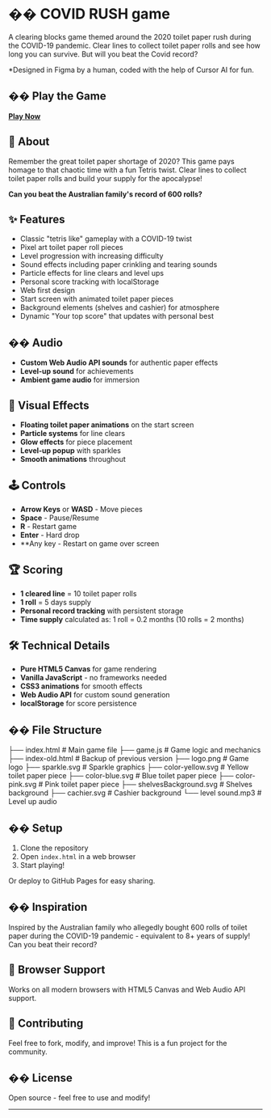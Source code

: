 # �� COVID RUSH game

A clearing blocks game themed around the 2020 toilet paper rush during the COVID-19 pandemic. Clear lines to collect toilet paper rolls and see how long you can survive. But will you beat the Covid record? 

*Designed in Figma by a human, coded with the help of Cursor AI for fun.

## �� Play the Game

[**Play Now**](https://yourusername.github.io/covid-tetris)

## 🎯 About

Remember the great toilet paper shortage of 2020? This game pays homage to that chaotic time with a fun Tetris twist. Clear lines to collect toilet paper rolls and build your supply for the apocalypse!

**Can you beat the Australian family's record of 600 rolls?**

## ✨ Features

- Classic "tetris like" gameplay with a COVID-19 twist
- Pixel art toilet paper roll pieces
- Level progression with increasing difficulty
- Sound effects including paper crinkling and tearing sounds
- Particle effects for line clears and level ups
- Personal score tracking with localStorage
- Web first design
- Start screen with animated toilet paper pieces
- Background elements (shelves and cashier) for atmosphere
- Dynamic "Your top score" that updates with personal best

## �� Audio

- **Custom Web Audio API sounds** for authentic paper effects
- **Level-up sound** for achievements
- **Ambient game audio** for immersion

## 🎨 Visual Effects

- **Floating toilet paper animations** on the start screen
- **Particle systems** for line clears
- **Glow effects** for piece placement
- **Level-up popup** with sparkles
- **Smooth animations** throughout

## 🕹️ Controls

- **Arrow Keys** or **WASD** - Move pieces
- **Space** - Pause/Resume
- **R** - Restart game
- **Enter** - Hard drop
- **Any key - Restart on game over screen

## 🏆 Scoring

- **1 cleared line** = 10 toilet paper rolls
- **1 roll** = 5 days supply
- **Personal record tracking** with persistent storage
- **Time supply** calculated as: 1 roll = 0.2 months (10 rolls = 2 months)

## 🛠️ Technical Details

- **Pure HTML5 Canvas** for game rendering
- **Vanilla JavaScript** - no frameworks needed
- **CSS3 animations** for smooth effects
- **Web Audio API** for custom sound generation
- **localStorage** for score persistence

## �� File Structure

├── index.html # Main game file
├── game.js # Game logic and mechanics
├── index-old.html # Backup of previous version
├── logo.png # Game logo
├── sparkle.svg # Sparkle graphics
├── color-yellow.svg # Yellow toilet paper piece
├── color-blue.svg # Blue toilet paper piece
├── color-pink.svg # Pink toilet paper piece
├── shelvesBackground.svg # Shelves background
├── cachier.svg # Cashier background
└── level sound.mp3 # Level up audio


## �� Setup

1. Clone the repository
2. Open `index.html` in a web browser
3. Start playing!

Or deploy to GitHub Pages for easy sharing.

## �� Inspiration

Inspired by the Australian family who allegedly bought 600 rolls of toilet paper during the COVID-19 pandemic - equivalent to 8+ years of supply! Can you beat their record?

## 📱 Browser Support

Works on all modern browsers with HTML5 Canvas and Web Audio API support.

## 🤝 Contributing

Feel free to fork, modify, and improve! This is a fun project for the community.

## �� License

Open source - feel free to use and modify!

---
